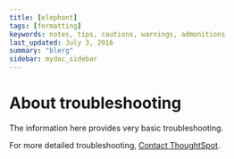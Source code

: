 ```yaml
---
title: [elephant]
tags: [formatting]
keywords: notes, tips, cautions, warnings, admonitions
last_updated: July 3, 2016
summary: "blerg"
sidebar: mydoc_sidebar
---
```

# About troubleshooting

The information here provides very basic troubleshooting.

For more detailed troubleshooting, [Contact ThoughtSpot](../misc/contact.html#).

